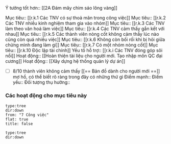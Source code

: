 Ý tưởng tốt hơn:: [[2A Đám mây chim sáo lông vàng]]

Mục tiêu:: [[r.k.1 Các TNV có sự thoả mãn trong công việc]]
Mục tiêu:: [[r.k.2 Các TNV nhiều kinh nghiệm tham gia vào nhóm]]
Mục tiêu:: [[r.k.3 Các TNV làm theo văn hoá làm việc]]
Mục tiêu:: [[r.k.4 Các TNV cảm thấy gắn kết với nhau]]
Mục tiêu:: [[r.k.5 Các thành viên nòng cốt không cảm thấy lúc nào cũng còn quá nhiều việc]]
Mục tiêu:: [[r.k.6 Không còn bối rối khi bị hỏi giữa chừng mình đang làm gì]]
Mục tiêu:: [[r.k.7 Có một nhóm nòng cốt]]
Mục tiêu:: [[r.k.10 Độc lập tài chính]]
Yếu tố hỗ trợ:: [[r.k.i Các TNV đóng góp sôi nổi]]
Hoạt động:: [[Hoàn thiện tài liệu cho người mới. Tạo nhập môn QC đại cương]]
Hoạt động:: [[Xây dựng hệ thống quản lý dự án]]
- [ ] 8/10 thành viên không cảm thấy [[== Bản đồ dành cho người mới ==]] mơ hồ, có thể biết rõ ràng trong đây có những thứ gì
Điểm mạnh::
Điểm yếu::
Đối tượng thụ hưởng::
### Các hoạt động cho mục tiêu này
```breadcrumbs
type:tree
dir:down
from: "7 Công việc" 
flat: true
title: false
```


```breadcrumbs
type:tree
dir:down
```
